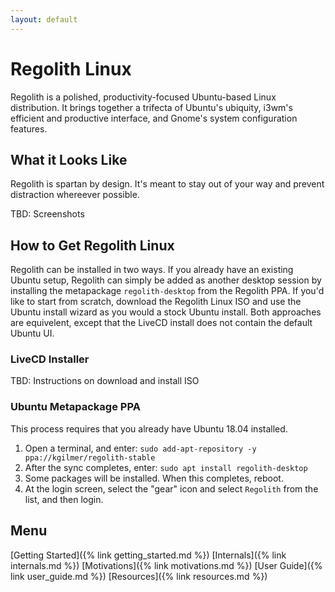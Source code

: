 ```yaml
---
layout: default
---
```


# Regolith Linux

Regolith is a polished, productivity-focused Ubuntu-based Linux distribution. It brings together a trifecta of Ubuntu's ubiquity, i3wm's efficient and productive interface, and Gnome's system configuration features.

## What it Looks Like

Regolith is spartan by design.  It's meant to stay out of your way and prevent distraction whereever possible.

TBD: Screenshots

## How to Get Regolith Linux

Regolith can be installed in two ways.  If you already have an existing Ubuntu setup, Regolith can simply be added as another desktop session by installing the metapackage `regolith-desktop` from the Regolith PPA.  If you'd like to start from scratch, download the Regolith Linux ISO and use the Ubuntu install wizard as you would a stock Ubuntu install.  Both approaches are equivelent, except that the LiveCD install does not contain the default Ubuntu UI.

### LiveCD Installer

TBD: Instructions on download and install ISO

### Ubuntu Metapackage PPA

This process requires that you already have Ubuntu 18.04 installed.  

1. Open a terminal, and enter: `sudo add-apt-repository -y ppa://kgilmer/regolith-stable`
2. After the sync completes, enter: `sudo apt install regolith-desktop`
3. Some packages will be installed.  When this completes, reboot.
4. At the login screen, select the "gear" icon and select `Regolith` from the list, and then login.

## Menu

[Getting Started]({% link getting_started.md %})
[Internals]({% link internals.md %})
[Motivations]({% link motivations.md %})
[User Guide]({% link user_guide.md %})
[Resources]({% link resources.md %})
